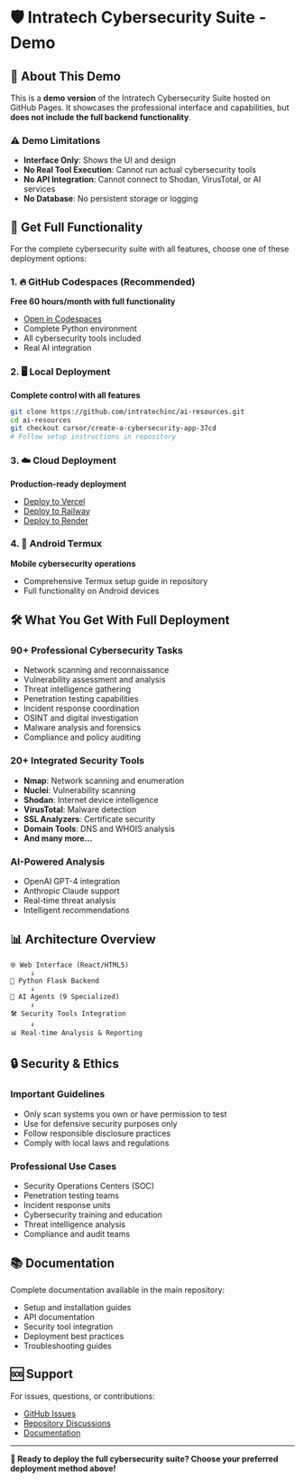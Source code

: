 # 🛡️ Intratech Cybersecurity Suite - Demo

## 📖 About This Demo

This is a **demo version** of the Intratech Cybersecurity Suite hosted on GitHub Pages. It showcases the professional interface and capabilities, but **does not include the full backend functionality**.

### ⚠️ Demo Limitations
- **Interface Only**: Shows the UI and design
- **No Real Tool Execution**: Cannot run actual cybersecurity tools
- **No API Integration**: Cannot connect to Shodan, VirusTotal, or AI services
- **No Database**: No persistent storage or logging

## 🚀 Get Full Functionality

For the complete cybersecurity suite with all features, choose one of these deployment options:

### 1. 🔥 GitHub Codespaces (Recommended)
**Free 60 hours/month with full functionality**
- [Open in Codespaces](https://github.com/intratechinc/ai-resources/codespaces)
- Complete Python environment
- All cybersecurity tools included
- Real AI integration

### 2. 🖥️ Local Deployment
**Complete control with all features**
```bash
git clone https://github.com/intratechinc/ai-resources.git
cd ai-resources
git checkout cursor/create-a-cybersecurity-app-37cd
# Follow setup instructions in repository
```

### 3. ☁️ Cloud Deployment
**Production-ready deployment**
- [Deploy to Vercel](https://vercel.com/new/clone?repository-url=https://github.com/intratechinc/ai-resources)
- [Deploy to Railway](https://railway.app/new/template)
- [Deploy to Render](https://render.com)

### 4. 📱 Android Termux
**Mobile cybersecurity operations**
- Comprehensive Termux setup guide in repository
- Full functionality on Android devices

## 🛠️ What You Get With Full Deployment

### **90+ Professional Cybersecurity Tasks**
- Network scanning and reconnaissance
- Vulnerability assessment and analysis
- Threat intelligence gathering
- Penetration testing capabilities
- Incident response coordination
- OSINT and digital investigation
- Malware analysis and forensics
- Compliance and policy auditing

### **20+ Integrated Security Tools**
- **Nmap**: Network scanning and enumeration
- **Nuclei**: Vulnerability scanning
- **Shodan**: Internet device intelligence
- **VirusTotal**: Malware detection
- **SSL Analyzers**: Certificate security
- **Domain Tools**: DNS and WHOIS analysis
- **And many more...**

### **AI-Powered Analysis**
- OpenAI GPT-4 integration
- Anthropic Claude support
- Real-time threat analysis
- Intelligent recommendations

## 📊 Architecture Overview

```
🌐 Web Interface (React/HTML5)
     ↓
🐍 Python Flask Backend
     ↓
🤖 AI Agents (9 Specialized)
     ↓
🛠️ Security Tools Integration
     ↓
📊 Real-time Analysis & Reporting
```

## 🔒 Security & Ethics

### **Important Guidelines**
- Only scan systems you own or have permission to test
- Use for defensive security purposes only
- Follow responsible disclosure practices
- Comply with local laws and regulations

### **Professional Use Cases**
- Security Operations Centers (SOC)
- Penetration testing teams
- Incident response units
- Cybersecurity training and education
- Threat intelligence analysis
- Compliance and audit teams

## 📚 Documentation

Complete documentation available in the main repository:
- Setup and installation guides
- API documentation
- Security tool integration
- Deployment best practices
- Troubleshooting guides

## 🆘 Support

For issues, questions, or contributions:
- [GitHub Issues](https://github.com/intratechinc/ai-resources/issues)
- [Repository Discussions](https://github.com/intratechinc/ai-resources/discussions)
- [Documentation](https://github.com/intratechinc/ai-resources/blob/cursor/create-a-cybersecurity-app-37cd/README.md)

---

**🎯 Ready to deploy the full cybersecurity suite? Choose your preferred deployment method above!**